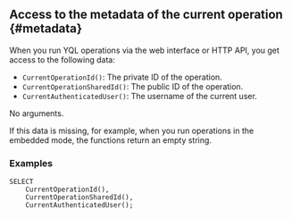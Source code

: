 ## Access to the metadata of the current operation {#metadata}

When you run YQL operations via the web interface or HTTP API, you get access to the following data:

* `CurrentOperationId()`: The private ID of the operation.
* `CurrentOperationSharedId()`: The public ID of the operation.
* `CurrentAuthenticatedUser()`: The username of the current user.

No arguments.

If this data is missing, for example, when you run operations in the embedded mode, the functions return an empty string.

### Examples

```yql
SELECT
    CurrentOperationId(),
    CurrentOperationSharedId(),
    CurrentAuthenticatedUser();
```

